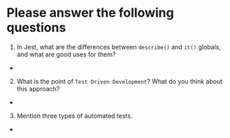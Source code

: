 # Please answer the following questions

1.  In Jest, what are the differences between `describe()` and `it()` globals, and what are good uses for them?

-

2.  What is the point of `Test Driven Development`? What do you think about this approach?

-

3.  Mention three types of automated tests.

-
